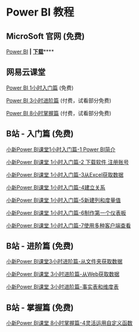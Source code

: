 # Power BI 教程

## MicroSoft 官网  \(免费\)

[Power BI](https://powerbi.microsoft.com/zh-cn/)  **\|**  [**下载**](https://powerbi.microsoft.com/zh-cn/downloads/)\*\*\*\*

## 网易云课堂

[Power BI 1小时入门篇](https://study.163.com/course/courseMain.htm?courseId=1004952006)  \(免费\)

[Power BI 3小时进阶篇](https://study.163.com/course/introduction/1004994014.htm?share=1&shareId=1017357217)  \(付费，试看部分免费\)

[Power BI 8小时掌握篇](https://study.163.com/course/introduction/1005644004.htm?share=1&shareId=1017357217)  \(付费，试看部分免费\)

## B站 - 入门篇  \(免费\)

[小新Power BI课堂1小时入门篇-1 Power BI简介](https://www.bilibili.com/video/BV1Tb411n7gQ)

[小新Power BI课堂 1小时入门篇-2 下载软件 注册账号](https://www.bilibili.com/video/BV14b411E7TK)

[小新Power BI课堂 1小时入门篇-3从Excel获取数据](https://www.bilibili.com/video/BV14b411E7NX)

[小新Power BI课堂 1小时入门篇-4建立关系](https://www.bilibili.com/video/BV14b411E7PU)

[小新Power BI课堂 1小时入门篇-5新建列和度量值](https://www.bilibili.com/video/BV14b411E73L)

[小新Power BI课堂 1小时入门篇-6制作第一个仪表板](https://www.bilibili.com/video/BV14b411E73K)

[小新Power BI课堂 1小时入门篇-7使用多种客户端查看](https://www.bilibili.com/video/BV14b411E7TX)

## B站 - 进阶篇  \(免费\)

[小新Power BI课堂3小时进阶篇-从文件夹获取数据](https://www.bilibili.com/video/BV14b411E7qQ)

[小新Power BI课堂 3小时进阶篇-从Web获取数据](https://www.bilibili.com/video/BV14b411E7ji)

[小新Power BI课堂 3小时进阶篇-事实表和维度表](https://www.bilibili.com/video/BV14b411E7jV)

## B站 - 掌握篇  \(免费\)

[小新Power BI课堂 8小时掌握篇-4灵活运用自定义函数](https://www.bilibili.com/video/BV14b411E7aJ)

